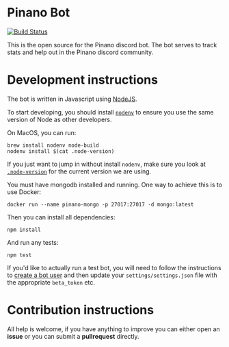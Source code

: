 # Pinano Bot

[![Build Status](https://travis-ci.com/pinano-discord/Pinano-Discord-Bot.svg?branch=master)](https://travis-ci.com/pinano-discord/Pinano-Discord-Bot)

This is the open source for the Pinano discord bot. The bot serves to track stats and help out in the Pinano discord community.

# Development instructions

The bot is written in Javascript using [NodeJS](https://nodejs.org/).

To start developing, you should install [`nodenv`](https://github.com/nodenv/nodenv) to ensure you
use the same version of Node as other developers.

On MacOS, you can run:

    brew install nodenv node-build
    nodenv install $(cat .node-version)

If you just want to jump in without install `nodenv`, make sure you look at [`.node-version`](.node-version)
for the current version we are using.

You must have mongodb installed and running. One way to achieve this is to use Docker:

    docker run --name pinano-mongo -p 27017:27017 -d mongo:latest

Then you can install all dependencies:

    npm install

And run any tests:

    npm test

If you'd like to actually run a test bot, you will need to follow the instructions to
[create a bot user](https://discordjs.guide/preparations/setting-up-a-bot-application.html)
and then update your `settings/settings.json` file with the appropriate `beta_token` etc.

# Contribution instructions

All help is welcome, if you have anything to improve you can either open an **issue** or you can submit a **pullrequest** directly.
